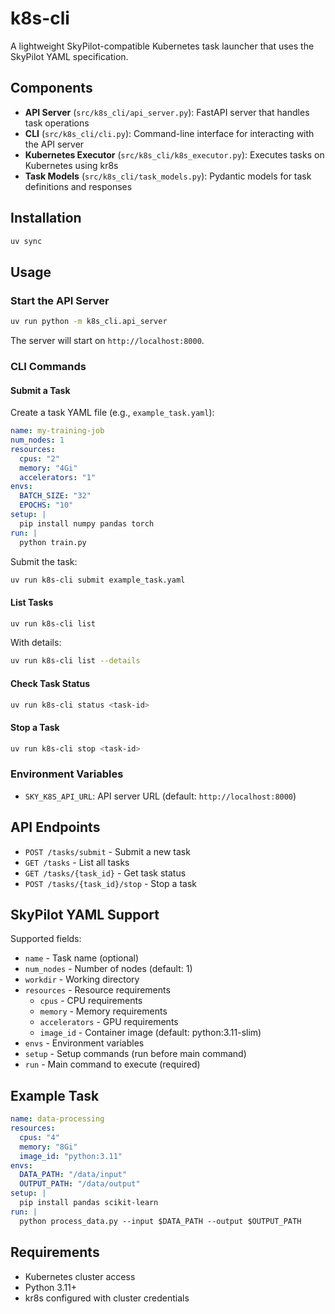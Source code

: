 # k8s-cli

A lightweight SkyPilot-compatible Kubernetes task launcher that uses the SkyPilot YAML specification.

## Components

- **API Server** (`src/k8s_cli/api_server.py`): FastAPI server that handles task operations
- **CLI** (`src/k8s_cli/cli.py`): Command-line interface for interacting with the API server
- **Kubernetes Executor** (`src/k8s_cli/k8s_executor.py`): Executes tasks on Kubernetes using kr8s
- **Task Models** (`src/k8s_cli/task_models.py`): Pydantic models for task definitions and responses

## Installation

```bash
uv sync
```

## Usage

### Start the API Server

```bash
uv run python -m k8s_cli.api_server
```

The server will start on `http://localhost:8000`.

### CLI Commands

#### Submit a Task

Create a task YAML file (e.g., `example_task.yaml`):

```yaml
name: my-training-job
num_nodes: 1
resources:
  cpus: "2"
  memory: "4Gi"
  accelerators: "1"
envs:
  BATCH_SIZE: "32"
  EPOCHS: "10"
setup: |
  pip install numpy pandas torch
run: |
  python train.py
```

Submit the task:

```bash
uv run k8s-cli submit example_task.yaml
```

#### List Tasks

```bash
uv run k8s-cli list
```

With details:

```bash
uv run k8s-cli list --details
```

#### Check Task Status

```bash
uv run k8s-cli status <task-id>
```

#### Stop a Task

```bash
uv run k8s-cli stop <task-id>
```

### Environment Variables

- `SKY_K8S_API_URL`: API server URL (default: `http://localhost:8000`)

## API Endpoints

- `POST /tasks/submit` - Submit a new task
- `GET /tasks` - List all tasks
- `GET /tasks/{task_id}` - Get task status
- `POST /tasks/{task_id}/stop` - Stop a task

## SkyPilot YAML Support

Supported fields:

- `name` - Task name (optional)
- `num_nodes` - Number of nodes (default: 1)
- `workdir` - Working directory
- `resources` - Resource requirements
  - `cpus` - CPU requirements
  - `memory` - Memory requirements
  - `accelerators` - GPU requirements
  - `image_id` - Container image (default: python:3.11-slim)
- `envs` - Environment variables
- `setup` - Setup commands (run before main command)
- `run` - Main command to execute (required)

## Example Task

```yaml
name: data-processing
resources:
  cpus: "4"
  memory: "8Gi"
  image_id: "python:3.11"
envs:
  DATA_PATH: "/data/input"
  OUTPUT_PATH: "/data/output"
setup: |
  pip install pandas scikit-learn
run: |
  python process_data.py --input $DATA_PATH --output $OUTPUT_PATH
```

## Requirements

- Kubernetes cluster access
- Python 3.11+
- kr8s configured with cluster credentials
